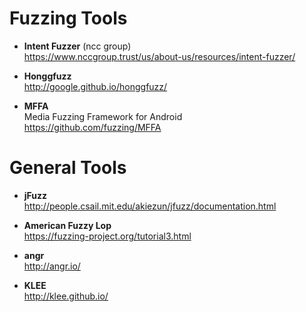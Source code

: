 # Fuzzing Tools

* **Intent Fuzzer** (ncc group)  
https://www.nccgroup.trust/us/about-us/resources/intent-fuzzer/

* **Honggfuzz**  
http://google.github.io/honggfuzz/

* **MFFA**  
Media Fuzzing Framework for Android  
https://github.com/fuzzing/MFFA


# General Tools

* **jFuzz**  
http://people.csail.mit.edu/akiezun/jfuzz/documentation.html

* **American Fuzzy Lop**  
https://fuzzing-project.org/tutorial3.html

* **angr**  
http://angr.io/

* **KLEE**  
http://klee.github.io/
